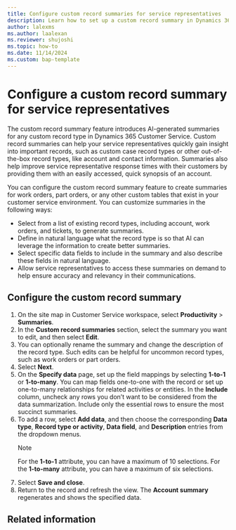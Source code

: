 ```yaml
---
title: Configure custom record summaries for service representatives
description: Learn how to set up a custom record summary in Dynamics 365 Customer Service.
author: lalexms 
ms.author: laalexan
ms.reviewer: shujoshi
ms.topic: how-to 
ms.date: 11/14/2024
ms.custom: bap-template 
---
```


# Configure a custom record summary for service representatives

The custom record summary feature introduces AI-generated summaries for any custom record type in Dynamics 365 Customer Service. Custom record summaries can help your service representatives quickly gain insight into important records, such as custom case record types or other out-of-the-box record types, like account and contact information. Summaries also help improve service representative response times with their customers by providing them with an easily accessed, quick synopsis of an account.

You can configure the custom record summary feature to create summaries for work orders, part orders, or any other custom tables that exist in your customer service environment. You can customize summaries in the following ways:
- Select from a list of existing record types, including account, work orders, and tickets, to generate summaries.
- Define in natural language what the record type is so that AI can leverage the information to create better summaries.
- Select specific data fields to include in the summary and also describe these fields in natural language.
- Allow service representatives to access these summaries on demand to help ensure accuracy and relevancy in their communications.

## Configure the custom record summary

1. On the site map in Customer Service workspace, select **Productivity** > **Summaries**.
1. In the **Custom record summaries** section, select the summary you want to edit, and then select **Edit**.
1. You can optionally rename the summary and change the description of the record type. Such edits can be helpful for uncommon record types, such as work orders or part orders.
1. Select **Next**.
1. On the **Specify data** page, set up the field mappings by selecting **1-to-1** or **1-to-many**. You can map fields one-to-one with the record or set up one-to-many relationships for related activities or entities. In the **Include** column, uncheck any rows you don’t want to be considered from the data summarization. Include only the essential rows to ensure the most succinct summaries.
1. To add a row, select **Add data**, and then choose the corresponding **Data type**, **Record type or activity**, **Data field**, and **Description** entries from the dropdown menus.
   > [!Note]
   > For the **1-to-1** attribute, you can have a maximum of 10 selections. For the **1-to-many** attribute, you can have a maximum of six selections.
1. Select **Save and close**.
1. Return to the record and refresh the view. The **Account summary** regenerates and shows the specified data.

## Related information


